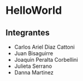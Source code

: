 # HelloWorld

## Integrantes
- Carlos Ariel Diaz Cattoni
- Juan Bisaguirre
- Joaquin Peralta Corbellini
- Julieta Serrano
- Danna Martinez
